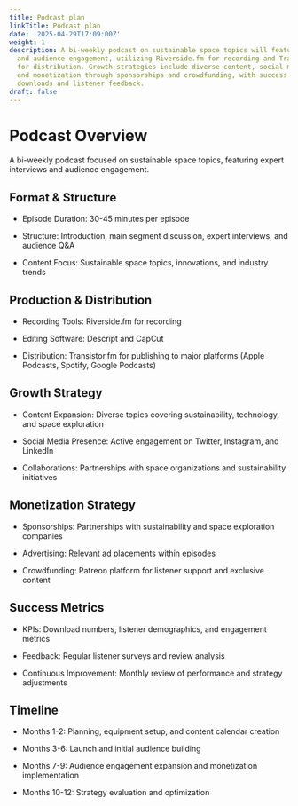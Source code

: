 ```yaml
---
title: Podcast plan
linkTitle: Podcast plan
date: '2025-04-29T17:09:00Z'
weight: 1
description: A bi-weekly podcast on sustainable space topics will feature expert interviews
  and audience engagement, utilizing Riverside.fm for recording and Transistor.fm
  for distribution. Growth strategies include diverse content, social media engagement,
  and monetization through sponsorships and crowdfunding, with success measured by
  downloads and listener feedback.
draft: false
---
```



# Podcast Overview

A bi-weekly podcast focused on sustainable space topics, featuring expert interviews and audience engagement.

## Format & Structure

- Episode Duration: 30-45 minutes per episode

- Structure: Introduction, main segment discussion, expert interviews, and audience Q&A

- Content Focus: Sustainable space topics, innovations, and industry trends

## Production & Distribution

- Recording Tools: Riverside.fm for recording

- Editing Software: Descript and CapCut

- Distribution: Transistor.fm for publishing to major platforms (Apple Podcasts, Spotify, Google Podcasts)

## Growth Strategy

- Content Expansion: Diverse topics covering sustainability, technology, and space exploration

- Social Media Presence: Active engagement on Twitter, Instagram, and LinkedIn

- Collaborations: Partnerships with space organizations and sustainability initiatives

## Monetization Strategy

- Sponsorships: Partnerships with sustainability and space exploration companies

- Advertising: Relevant ad placements within episodes

- Crowdfunding: Patreon platform for listener support and exclusive content

## Success Metrics

- KPIs: Download numbers, listener demographics, and engagement metrics

- Feedback: Regular listener surveys and review analysis

- Continuous Improvement: Monthly review of performance and strategy adjustments

## Timeline

- Months 1-2: Planning, equipment setup, and content calendar creation

- Months 3-6: Launch and initial audience building

- Months 7-9: Audience engagement expansion and monetization implementation

- Months 10-12: Strategy evaluation and optimization